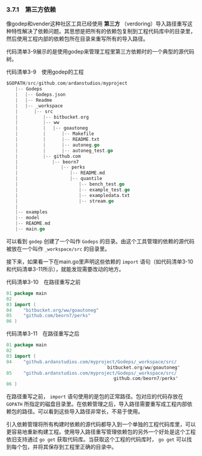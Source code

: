 ### 3.7.1　第三方依赖

像godep和vender这种社区工具已经使用 **第三方** （verdoring）导入路径重写这种特性解决了依赖问题。其思想是把所有的依赖包复制到工程代码库中的目录里，然后使用工程内部的依赖包所在目录来重写所有的导入路径。

代码清单3-9展示的是使用godep来管理工程里第三方依赖时的一个典型的源代码树。

代码清单3-9　使用godep的工程

```go
$GOPATH/src/github.com/ardanstudios/myproject
　　|-- Godeps
　　|　 |-- Godeps.json
　　|　 |-- Readme
　　|　 |-- _workspace
　　|　　　 |-- src
　　|　　　　　 |-- bitbucket.org
　　|　　　　　 |-- ww
　　|　　　　　 |　 |-- goautoneg
　　|　　　　　 |　　　 |-- Makefile
　　|　　　　　 |　　　 |-- README.txt
　　|　　　　　 |　　　 |-- autoneg.go
　　|　　　　　 |　　　 |-- autoneg_test.go
　　|　　　　　 |-- github.com
　　|　　　　　　　 |-- beorn7
　　|　　　　　　　　　 |-- perks
　　|　　　　　　　　　　　 |-- README.md
　　|　　　　　　　　　　　 |-- quantile
　　|　　　　　　　　　　　　　 |-- bench_test.go
　　|　　　　　　　　　　　　　 |-- example_test.go
　　|　　　　　　　　　　　　　 |-- exampledata.txt
　　|　　　　　　　　　　　　　 |-- stream.go
　　|
　　|-- examples
　　|-- model
　　|-- README.md
　　|-- main.go
```

可以看到 `godep` 创建了一个叫作 `Godeps` 的目录。由这个工具管理的依赖的源代码被放在一个叫作 `_workspace/src` 的目录里。

接下来，如果看一下在main.go里声明这些依赖的 `import` 语句（如代码清单3-10和代码清单3-11所示），就能发现需要改动的地方。

代码清单3-10　在路径重写之前

```go
01 package main
02
03 import (
04　　 "bitbucket.org/ww/goautoneg"
05　　 "github.com/beorn7/perks"
06 )
```

代码清单3-11　在路径重写之后

```go
01 package main
02
03 import (
04　　 "github.ardanstudios.com/myproject/Godeps/_workspace/src/
　　　　　　　　　　　　　　　　　　　　　　 bitbucket.org/ww/goautoneg"
05　　 "github.ardanstudios.com/myproject/Godeps/_workspace/src/
　　　　　　　　　　　　　　　　　　　　　　　　github.com/beorn7/perks"
06 )
```

在路径重写之前， `import` 语句使用的是包的正常路径。包对应的代码存放在 `GOPATH` 所指定的磁盘目录里。在依赖管理之后，导入路径需要重写成工程内部依赖包的路径。可以看到这些导入路径非常长，不易于使用。

引入依赖管理将所有构建时依赖的源代码都导入到一个单独的工程代码库里，可以更容易地重新构建工程。使用导入路径重写管理依赖包的另外一个好处是这个工程依旧支持通过 `go get` 获取代码库。当获取这个工程的代码库时， `go get` 可以找到每个包，并将其保存到工程里正确的目录中。

